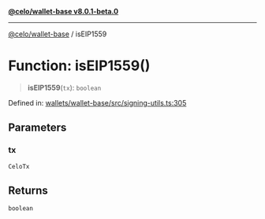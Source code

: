 [**@celo/wallet-base v8.0.1-beta.0**](../README.md)

***

[@celo/wallet-base](../README.md) / isEIP1559

# Function: isEIP1559()

> **isEIP1559**(`tx`): `boolean`

Defined in: [wallets/wallet-base/src/signing-utils.ts:305](https://github.com/celo-org/developer-tooling/blob/master/packages/sdk/wallets/wallet-base/src/signing-utils.ts#L305)

## Parameters

### tx

`CeloTx`

## Returns

`boolean`
